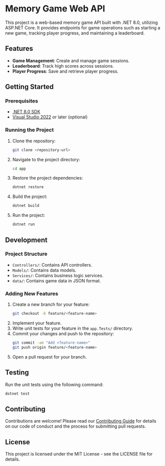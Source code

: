 # Memory Game Web API

This project is a web-based memory game API built with .NET 8.0, utilizing ASP.NET Core. It provides endpoints for game operations such as starting a new game, tracking player progress, and maintaining a leaderboard.

## Features

- **Game Management**: Create and manage game sessions.
- **Leaderboard**: Track high scores across sessions.
- **Player Progress**: Save and retrieve player progress.

## Getting Started

### Prerequisites

- [.NET 8.0 SDK](https://dotnet.microsoft.com/download)
- [Visual Studio 2022](https://visualstudio.microsoft.com/vs/) or later (optional)

### Running the Project

1. Clone the repository:
   ```sh
   git clone <repository-url>
   ```
2. Navigate to the project directory:
   ```sh
   cd app
   ```
3. Restore the project dependencies:
   ```sh
   dotnet restore
   ```
4. Build the project:
   ```sh
   dotnet build
   ```
5. Run the project:
   ```sh
   dotnet run
   ```

## Development

### Project Structure

- `Controllers/`: Contains API controllers.
- `Models/`: Contains data models.
- `Services/`: Contains business logic services.
- `data/`: Contains game data in JSON format.

### Adding New Features

1. Create a new branch for your feature:
   ```sh
   git checkout -b feature/<feature-name>
   ```
2. Implement your feature.
3. Write unit tests for your feature in the `app.Tests/` directory.
4. Commit your changes and push to the repository:
   ```sh
   git commit -am "Add <feature-name>"
   git push origin feature/<feature-name>
   ```
5. Open a pull request for your branch.

## Testing

Run the unit tests using the following command:

```sh
dotnet test
```

## Contributing

Contributions are welcome! Please read our [Contributing Guide](CONTRIBUTING.md) for details on our code of conduct and the process for submitting pull requests.

## License

This project is licensed under the MIT License - see the LICENSE file for details.
